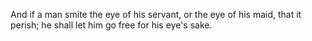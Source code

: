 And if a man smite the eye of his servant, or the eye of his maid, that it perish; he shall let him go free for his eye's sake.
